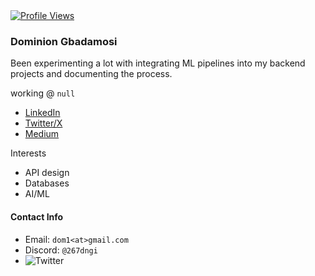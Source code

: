 <a href="/" target="_self">
  <img src="https://komarev.com/ghpvc/?username=kiing-dom&style=flat-square&color=000000"
  alt="Profile Views" />
</a>

### Dominion Gbadamosi
Been experimenting a lot with integrating ML pipelines into my backend projects and documenting the process.

working @ `null`

- [LinkedIn](https://www.linkedin.com/dominion-gbadamosi)
- [Twitter/X](https://www.x.com/_dngi)
- [Medium](https://medium.com/@dngi267)

Interests
- API design
- Databases
- AI/ML

#### Contact Info
- Email: `dom1<at>gmail.com`
- Discord: `@267dngi`
- ![Twitter](https://twitter.com/@_dngi)
